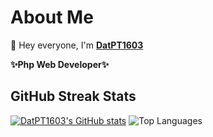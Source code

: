 # About Me

👋 Hey everyone, I'm <b>[DatPT1603](https://me.datpt.dev)</b> <br>

<b>✨Php Web Developer✨</b>

## GitHub Streak Stats

[![DatPT1603's GitHub stats](https://github-readme-stats.vercel.app/api?username=datpt1603)](https://github.com/anuraghazra/github-readme-stats)
![Top Languages](https://github-readme-stats.vercel.app/api/top-langs/?username=datpt1603&hide=html)
